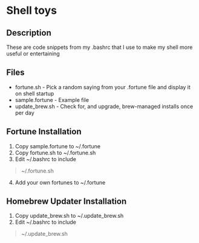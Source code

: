# Shell toys
## Description
These are code snippets from my .bashrc that I use to make my shell more useful or entertaining

## Files
* fortune.sh - Pick a random saying from your .fortune file and display it on shell startup
* sample.fortune - Example file
* update_brew.sh - Check for, and upgrade, brew-managed installs once per day

## Fortune Installation
1. Copy sample.fortune to ~/.fortune
2. Copy fortune.sh to ~/.fortune.sh
3. Edit ~/.bashrc to include
> ~/.fortune.sh
4. Add your own fortunes to ~/.fortune

## Homebrew Updater Installation
1. Copy update_brew.sh to ~/.update_brew.sh
2. Edit ~/.bashrc to include
> ~/.update_brew.sh
